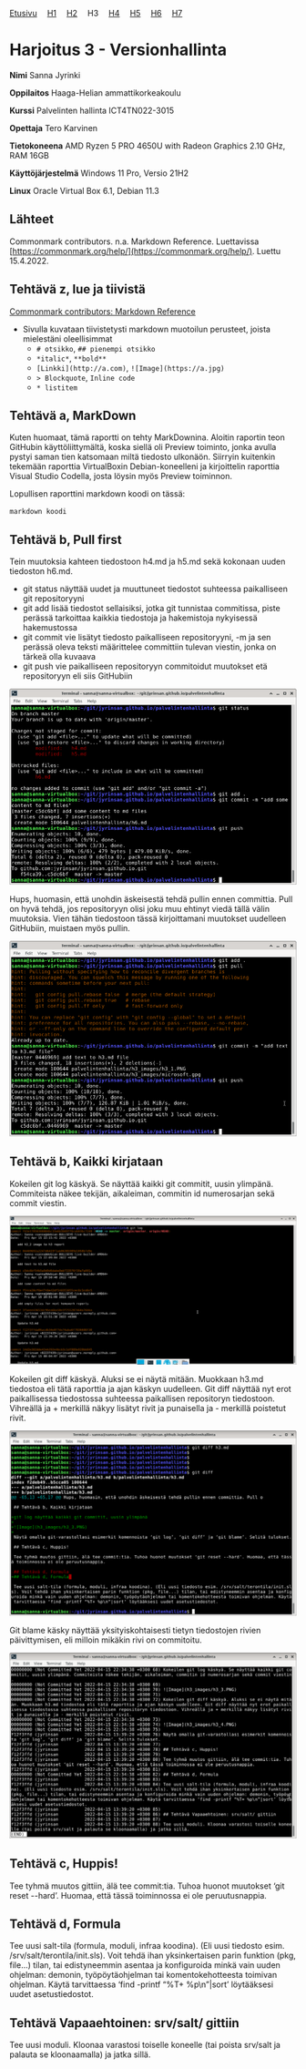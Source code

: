 [Etusivu](http://jyrinsan.github.io/palvelintenhallinta/index.html) 
&emsp;[H1](http://jyrinsan.github.io/palvelintenhallinta/h1.html)
&emsp;[H2](http://jyrinsan.github.io/palvelintenhallinta/h2.html)
&emsp;H3
&emsp;[H4](http://jyrinsan.github.io/palvelintenhallinta/h4.html)
&emsp;[H5](http://jyrinsan.github.io/palvelintenhallinta/h5.html)
&emsp;[H6](http://jyrinsan.github.io/palvelintenhallinta/h6.html)
&emsp;[H7](http://jyrinsan.github.io/palvelintenhallinta/h7.html)

# Harjoitus 3 - Versionhallinta

**Nimi** Sanna Jyrinki

**Oppilaitos**  Haaga-Helian ammattikorkeakoulu

**Kurssi** Palvelinten hallinta ICT4TN022-3015

**Opettaja** Tero Karvinen

**Tietokoneena** AMD Ryzen 5 PRO 4650U with Radeon Graphics 2.10 GHz, RAM 16GB

**Käyttöjärjestelmä** Windows 11 Pro, Versio 21H2

**Linux** Oracle Virtual Box 6.1, Debian 11.3


## Lähteet

Commonmark contributors. n.a. Markdown Reference. Luettavissa [https://commonmark.org/help/](https://commonmark.org/help/). Luettu 15.4.2022.

## Tehtävä z, lue ja tiivistä

[Commonmark contributors: Markdown Reference](https://commonmark.org/help/)

* Sivulla kuvataan tiivistetysti markdown muotoilun perusteet, joista mielestäni oleellisimmat
  * `# otsikko`, `## pienempi otsikko`
  * `*italic*`, `**bold**` 
  * `[Linkki](http://a.com)`, `![Image](https://a.jpg)`
  * `> Blockquote`, ``Inline code``
  * `* listitem`

## Tehtävä a, MarkDown 

Kuten huomaat, tämä raportti on tehty MarkDownina. Aloitin raportin teon GitHubin käyttöliittymältä, koska siellä oli Preview toiminto, jonka avulla pystyi saman tien katsomaan miltä tiedosto ulkonäön. Siirryin kuitenkin tekemään raporttia VirtualBoxin Debian-koneelleni ja kirjoittelin raporttia Visual Studio Codella, josta löysin myös Preview toiminnon.

Lopullisen raporttini markdown koodi on tässä:
```
markdown koodi
```

## Tehtävä b, Pull first

Tein muutoksia kahteen tiedostoon h4.md ja h5.md sekä kokonaan uuden tiedoston h6.md. 
* git status näyttää uudet ja muuttuneet tiedostot suhteessa paikalliseen git repositoryyni
* git add lisää tiedostot sellaisiksi, jotka git tunnistaa commitissa, piste perässä tarkoittaa kaikkia tiedostoja ja hakemistoja nykyisessä hakemustossa
* git commit vie lisätyt tiedosto paikalliseen repositoryyni, -m ja sen perässä oleva teksti määrittelee committiin tulevan viestin, jonka on tärkeä olla kuvaava
* git push vie paikalliseen repositoryyn commitoidut muutokset etä repositoryyn eli siis GitHubiin

![Image](h3_images/h3_1.PNG)

Hups, huomasin, että unohdin äskeisestä tehdä pullin ennen committia. Pull on hyvä tehdä, jos repositoryyn olisi joku muu ehtinyt viedä tällä välin muutoksia. Vien tähän tiedostoon tässä kirjoittamani muutokset uudelleen GitHubiin, muistaen myös pullin.

![Image](h3_images/h3_2.PNG)


## Tehtävä b, Kaikki kirjataan

Kokeilen git log käskyä. Se näyttää kaikki git commitit, uusin ylimpänä. Commiteista näkee tekijän, aikaleiman, commitin id numerosarjan sekä commit viestin.

![Image](h3_images/h3_3.PNG)

Kokeilen git diff käskyä. Aluksi se ei näytä mitään. Muokkaan h3.md tiedostoa eli tätä raporttia ja ajan käskyn uudelleen. Git diff näyttää nyt erot paikallisessa tiedostossa suhteessa paikallisen repositoryn tiedostoon. Vihreällä ja + merkillä näkyy lisätyt rivit ja punaisella ja - merkillä poistetut rivit.

![Image](h3_images/h3_4.PNG)

Git blame käsky näyttää yksityiskohtaisesti tietyn tiedostojen rivien päivittymisen, eli milloin mikäkin rivi on commitoitu.

![Image](h3_images/h3_5.PNG)



## Tehtävä c, Huppis!

Tee tyhmä muutos gittiin, älä tee commit:tia. Tuhoa huonot muutokset ‘git reset --hard’. Huomaa, että tässä toiminnossa ei ole peruutusnappia.

## Tehtävä d, Formula 

Tee uusi salt-tila (formula, moduli, infraa koodina). (Eli uusi tiedosto esim. /srv/salt/terontila/init.sls). Voit tehdä ihan yksinkertaisen parin funktion (pkg, file...) tilan, tai edistyneemmin asentaa ja konfiguroida minkä vain uuden ohjelman: demonin, työpöytäohjelman tai komentokehotteesta toimivan ohjelman. Käytä tarvittaessa ‘find -printf “%T+ %p\n”|sort’ löytääksesi uudet asetustiedostot.

## Tehtävä Vapaaehtoinen: srv/salt/ gittiin

Tee uusi moduli. Kloonaa varastosi toiselle koneelle (tai poista srv/salt ja palauta se kloonaamalla) ja jatka sillä.
